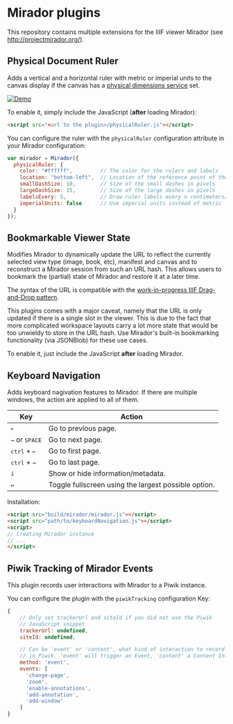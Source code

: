 # Mirador plugins

This repository contains multiple extensions for the IIIF viewer Mirador (see http://projectmirador.org/).

## Physical Document Ruler

Adds a vertical and a horizontal ruler with metric or imperial units to the
canvas display if the canvas has a [physical dimensions service](http://iiif.io/api/annex/services/#physical-dimensions)
set.

[![Demo](https://thumbs.gfycat.com/InexperiencedPoshArabianhorse-size_restricted.gif)](https://gfycat.com/InexperiencedPoshArabianhorse)

To enable it, simply include the JavaScript (**after** loading Mirador):

```html
<script src="<url to the plugin>/physicalRuler.js"></script>
```

You can configure the ruler with the `physicalRuler` configuration attribute
in your Mirador configuration:

```javascript
var mirador = Mirador({
  physicalRuler: {
    color: "#ffffff",         // The color for the rulers and labels
    location: "bottom-left",  // Location of the reference point of the rulers
    smallDashSize: 10,        // Size of the small dashes in pixels
    largeDashSize: 15,        // Size of the large dashes in pixels
    labelsEvery: 5,           // Draw ruler labels every n centimeters/inches
    imperialUnits: false      // Use imperial units instead of metric
  }
});
```

## Bookmarkable Viewer State

Modifies Mirador to dynamically update the URL to reflect the currently
selected view type (image, book, etc), manifest and canvas and to reconstruct
a Mirador session from such an URL hash. This allows users to bookmark the
(partial) state of Mirador and restore it at a later time.

The syntax of the URL is compatible with the [work-in-progress IIIF Drag-and-Drop pattern](http://zimeon.github.io/iiif-dragndrop/).

This plugins comes with a major caveat, namely that the URL is only updated
if there is a single slot in the viewer. This is due to the fact that more
complicated workspace layouts carry a lot more state that would be too
unwieldy to store in the URL hash. Use Mirador's built-in bookmarking
functionality (via JSONBlob) for these use cases.

To enable it, just include the JavaScript **after** loading Mirador.

## Keyboard Navigation

Adds keyboard nagivation features to Mirador. If there are multiple windows, the action are applied to all of them.

| Key                              | Action                                               |
| -------------------------------- | ---------------------------------------------------- |
| <kbd>←</kbd>                     | Go to previous page.                                 |
| <kbd>→</kbd> or <kbd>SPACE</kbd> | Go to next page.                                     |
| <kbd>ctrl</kbd> + <kbd>←</kbd>   | Go to first page.                                    |
| <kbd>ctrl</kbd> + <kbd>→</kbd>   | Go to last page.                                     |
| <kbd>i</kbd>                     | Show or hide information/metadata.                   |
| <kbd>↵</kbd>                     | Toggle fullscreen using the largest possible option. |

Installation:

```html
<script src="build/mirador/mirador.js"></script>
<script src="path/to/keyboardNavigation.js"></script>
<script>
// Creating Mirador instance
// ...
</script>
```


## Piwik Tracking of Mirador Events

This plugin records user interactions with Mirador to a Piwik instance.

You can configure the plugin with the `piwikTracking` configuration Key:

```js
{
    // Only set trackerUrl and siteId if you did not use the Piwik
    // JavaScript snippet
    trackerUrl: undefined,
    siteId: undefined,

    // Can be 'event' or 'content', what kind of interaction to record
    // in Piwik. 'event' will trigger an Event, 'content' a Content Interaction.
    method: 'event',
    events: [
      'change-page',
      'zoom',
      'enable-annotations',
      'add-annotation',
      'add-window'
    ]
}
```
